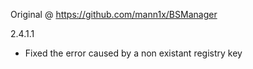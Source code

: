 ﻿Original @ https://github.com/mann1x/BSManager


2.4.1.1
- Fixed the error caused by a non existant registry key